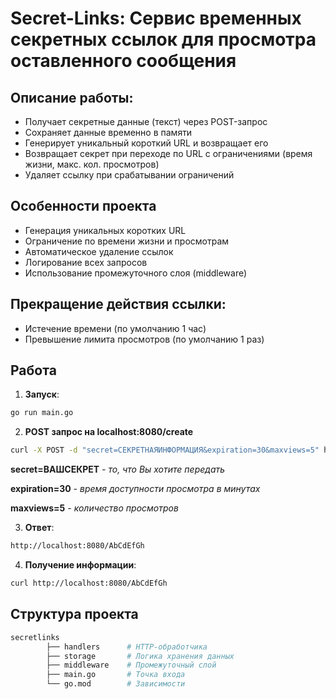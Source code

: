# Secret-Links: Сервис временных секретных ссылок для просмотра оставленного сообщения

## Описание работы:
- Получает секретные данные (текст) через POST-запрос
- Сохраняет данные временно в памяти
- Генерирует уникальный короткий URL и возвращает его
- Возвращает секрет при переходе по URL с ограничениями (время жизни, макс. кол. просмотров)
- Удаляет ссылку при срабатывании ограничений

## Особенности проекта
- Генерация уникальных коротких URL
- Ограничение по времени жизни и просмотрам
- Автоматическое удаление ссылок
- Логирование всех запросов
- Использование промежуточного слоя (middleware)

## Прекращение действия ссылки:
- Истечение времени (по умолчанию 1 час)
- Превышение лимита просмотров (по умолчанию 1 раз)

## Работа

1. **Запуск**:
```bash
go run main.go
```
2. **POST запрос на localhost:8080/create**
```bash
curl -X POST -d "secret=СЕКРЕТНАЯИНФОРМАЦИЯ&expiration=30&maxviews=5" http://localhost:8080/create
```
**secret=ВАШСЕКРЕТ** *- то, что Вы хотите передать*

**expiration=30** *- время доступности просмотра в минутах*

**maxviews=5** *- количество просмотров*

3. **Ответ**:
```bash
http://localhost:8080/AbCdEfGh
```
4. **Получение информации**:
```bash
curl http://localhost:8080/AbCdEfGh
```
## Структура проекта
```bash
secretlinks
        ├── handlers      # HTTP-обработчика
        ├── storage       # Логика хранения данных
        ├── middleware    # Промежуточный слой
        ├── main.go       # Точка входа
        └── go.mod        # Зависимости
```
